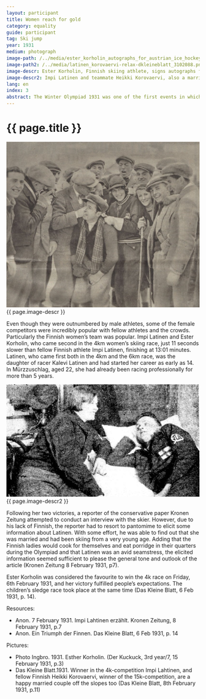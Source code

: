 ```yaml
---
layout: participant
title: Women reach for gold
category: equality
guide: participant
tag: Ski jump
year: 1931
medium: photograph
image-path: /../media/ester_korholin_autographs_for_austrian_ice_hockey.png
image-path2: /../media/latinen_korovaervi-relax-dkleineblatt_3102088.png
image-descr: Ester Korholin, Finnish skiing athlete, signs autographs for the Austrian ice hockey team
image-descr2: Impi Latinen and teammate Heikki Korovaervi, also a married couple outside the competition, relax in their quarters in central Mürzzuschlag.
lang: en
index: 3
abstract: The Winter Olympiad 1931 was one of the first events in which women could compete. Some of the female athletes were very popular and the media was highly interested in them.
---
```

<div class="infotext">
    <h1  id="title">{{ page.title }}</h1>
    <div class="grid-item" id="exhibit-image"><img src="/../media/ester_korholin_autographs_for_austrian_ice_hockey.png" class="img-fluid" alt="{{ page.image-descr }}">{{ page.image-descr }}</div>
    <p>Even though they were outnumbered by male athletes, some of the female competitors were incredibly popular with fellow athletes and the crowds. Particularly the Finnish women’s team was popular. Impi Latinen and  Ester Korholin, who came second in the 4km women’s skiing race, just 11 seconds slower than fellow Finnish athlete Impi Latinen, finishing at 13:01 minutes. Latinen, who came first both in the 4km and the 6km race, was the daughter of racer Kalevi Latinen and had started her career as early as 14. In Mürzzuschlag, aged 22, she had already been racing professionally for more than 5 years.</p>
    <div class="grid-item" id="exhibit-image"><img src="/../media/latinen_korovaervi-relax-dkleineblatt_310208.png" class="img-fluid" alt="{{ page.image-descr2 }}">{{ page.image-descr2 }}</div>
    <p>Following her two victories, a reporter of the conservative paper Kronen Zeitung attempted to conduct an interview with the skier. However, due to his lack of Finnish, the reporter had to resort to pantomime to elicit some information about Latinen. With some effort, he was able to find out that she was married and had been skiing from a very young age. Adding that the Finnish ladies would cook for themselves and eat porridge in their quarters during the Olympiad and that Latinen was an avid seamstress, the elicited information seemed sufficient to please the general tone and outlook of the article (Kronen Zeitung 8 February 1931, p7).</p>
    <p>Ester Korholin was considered the favourite to win the 4k race on Friday, 6th February 1931, and her victory fulfilled people’s expectations. The children’s sledge race took place at the same time (Das Kleine Blatt, 6 Feb 1931, p. 14).</p>
    <div class="resources">
        <div class="resource-title">Resources:</div>
            <ul>
                <li>Anon. 7 February 1931. Impi Lahtinen erzählt. <span id="source">Kronen Zeitung</span>, 8 February 1931, p.7</li>
                <li>Anon. Ein Triumph der Finnen. <span id="source">Das Kleine Blatt</span>, 6 Feb 1931, p. 14</li>
            </ul>
        <div class="resource-title">Pictures:</div>
            <ul>
                <li>Photo Ingbro. 1931. Esther Korholin. (<span id="source">Der Kuckuck</span>, 3rd year/7, 15 February 1931, p.3)</li>
                <li>Das Kleine Blatt.1931. Winner in the 4k-competition Impi Lahtinen, and fellow Finnish Heikki Korovaervi, winner of the 15k-competition, are a happy married couple off the slopes too (<span id="source">Das Kleine Blatt</span>, 8th February 1931, p.11)</li>
            </ul>
    </div>
</div>